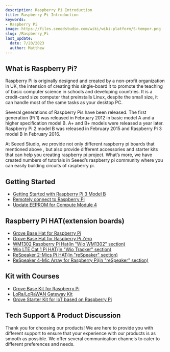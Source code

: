 ```yaml
---
description: Raspberry Pi Introduction
title: Raspberry Pi Introduction
keywords:
- Raspberry Pi
image: https://files.seeedstudio.com/wiki/wiki-platform/S-tempor.png
slug: /Raspberry_Pi
last_update:
  date: 7/20/2023
  author: Matthew
---
```


## What is Raspberry Pi?

Raspberry Pi is originally designed and created by a non-profit organization in UK, the intension of creating this single-board it to promote the teaching of basic computer science in schools and developing countries. It is a credit-card size computer that preinstalls Linux, despite the small size, it can handle most of the same tasks as your desktop PC.

Several generations of Raspberry Pis have been released. The first generation (Pi 1) was released in February 2012 in basic model A and a higher specification model B. A+ and B+ models were released a year later. Raspberry Pi 2 model B was released in February 2015 and Raspberry Pi 3 model B in February 2016.

At Seeed Studio, we provide not only different raspberry pi boards that mentioned above , but also provide different accessories and starter kits that can help you creating raspberry pi project. What’s more, we have created numbers of tutorials in Seeed’s raspberry pi community where you can easily building circuits of raspberry pi.

## Getting Started

- [Getting Started with Raspberry Pi 3 Model B](https://wiki.seeedstudio.com/Getting_Started_with_Arduino/)
- [Remotely connect to Raspberry Pi](https://wiki.seeedstudio.com/remote_connect/)
- [Update EEPROM for Compute Module 4](https://wiki.seeedstudio.com/Raspberry_pi_CM4_update_eeprom/)

## Raspberry Pi HAT(extension boards)

- [Grove Base Hat for Raspberry Pi](https://wiki.seeedstudio.com/Grove_Base_Hat_for_Raspberry_Pi/)
- [Grove Base Hat for Raspberry Pi Zero](https://wiki.seeedstudio.com/Grove_Base_Hat_for_Raspberry_Pi_Zero/)
- [WM1302 Raspberry Pi Hat(in "Wio WM1302" section)](https://wiki.seeedstudio.com/WM1302_Pi_HAT/)
- [Wio LTE Cat 1 Pi HAT(in "Wio Tracker" section)](https://wiki.seeedstudio.com/LTE_Cat_1_Pi_HAT/)
- [ReSpeaker 2-Mics Pi HAT(in "reSpeaker" section)](https://wiki.seeedstudio.com/ReSpeaker_2_Mics_Pi_HAT/)
- [ReSpeaker 4-Mic Array for Raspberry Pi(in "reSpeaker" section)](https://wiki.seeedstudio.com/ReSpeaker_4_Mic_Array_for_Raspberry_Pi/)

## Kit with Courses

- [Grove Base Kit for Raspberry Pi](https://wiki.seeedstudio.com/Grove_Base_Kit_for_Raspberry_Pi/)
- [LoRa/LoRaWAN Gateway Kit](https://wiki.seeedstudio.com/LoRa_LoRaWan_Gateway_Kit/)
- [Grove Starter Kit for IoT based on Raspberry Pi](https://wiki.seeedstudio.com/Grove_Starter_Kit_for_IoT_based_on_Raspberry_Pi/)

## Tech Support & Product Discussion

Thank you for choosing our products! We are here to provide you with different support to ensure that your experience with our products is as smooth as possible. We offer several communication channels to cater to different preferences and needs.

<div class="button_tech_support_container">
<a href="https://forum.seeedstudio.com/" class="button_forum"></a> 
<a href="https://www.seeedstudio.com/contacts" class="button_email"></a>
</div>

<div class="button_tech_support_container">
<a href="https://discord.gg/eWkprNDMU7" class="button_discord"></a> 
<a href="https://github.com/Seeed-Studio/wiki-documents/discussions/69" class="button_discussion"></a>
</div>
